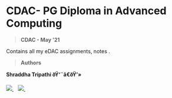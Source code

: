  # CDAC- PG Diploma in Advanced Computing

> **CDAC  - May '21**

Contains all my eDAC assignments, notes .

> **Authors**

**Shraddha Tripathi ðŸ‘¨â€ðŸ’»** 

<p align='left'>
  
  <a href="https://www.linkedin.com/in/ishraddhatripathi/">
    <img src="https://img.shields.io/badge/linkedin-%230077B5.svg?&style=for-the-badge&logo=linkedin&logoColor=white" />
  </a>&nbsp;&nbsp;
 
  
  <a href="https://github.com/Shraddhatripathi23">
    <img src="https://img.shields.io/badge/GitHub-100000?style=for-the-badge&logo=github&logoColor=white" />        
  </a>&nbsp;&nbsp;
  
  
  
</p>

